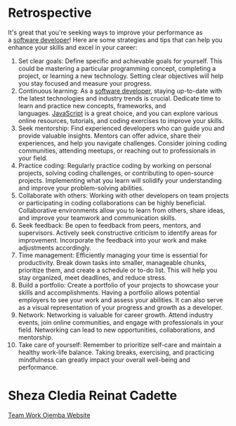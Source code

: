 # Retrospective

It's great that you're seeking ways to improve your performance as a [software developer](https://www.google.com/search?q=software%20developer)! Here are some strategies and tips that can help you enhance your skills and excel in your career:

1. Set clear goals: Define specific and achievable goals for yourself. This could be mastering a particular programming concept, completing a project, or learning a new technology. Setting clear objectives will help you stay focused and measure your progress.
2. Continuous learning: As a [software developer](https://www.google.com/search?q=software%20developer), staying up-to-date with the latest technologies and industry trends is crucial. Dedicate time to learn and practice new concepts, frameworks, and languages. [JavaScript](https://www.google.com/search?q=JavaScript) is a great choice, and you can explore various online resources, tutorials, and coding exercises to improve your skills.
3. Seek mentorship: Find experienced developers who can guide you and provide valuable insights. Mentors can offer advice, share their experiences, and help you navigate challenges. Consider joining coding communities, attending meetups, or reaching out to professionals in your field.
4. Practice coding: Regularly practice coding by working on personal projects, solving coding challenges, or contributing to open-source projects. Implementing what you learn will solidify your understanding and improve your problem-solving abilities.
5. Collaborate with others: Working with other developers on team projects or participating in coding collaborations can be highly beneficial. Collaborative environments allow you to learn from others, share ideas, and improve your teamwork and communication skills.
6. Seek feedback: Be open to feedback from peers, mentors, and supervisors. Actively seek constructive criticism to identify areas for improvement. Incorporate the feedback into your work and make adjustments accordingly.
7. Time management: Efficiently managing your time is essential for productivity. Break down tasks into smaller, manageable chunks, prioritize them, and create a schedule or to-do list. This will help you stay organized, meet deadlines, and reduce stress.
8. Build a portfolio: Create a portfolio of your projects to showcase your skills and accomplishments. Having a portfolio allows potential employers to see your work and assess your abilities. It can also serve as a visual representation of your progress and growth as a developer.
9. Network: Networking is valuable for career growth. Attend industry events, join online communities, and engage with professionals in your field. Networking can lead to new opportunities, collaborations, and mentorship.
10. Take care of yourself: Remember to prioritize self-care and maintain a healthy work-life balance. Taking breaks, exercising, and practicing mindfulness can greatly impact your overall well-being and performance.

# Sheza Cledia Reinat Cadette

[Team Work Ojemba Website](Retrospective/Team%20Work%20Ojemba%20Website.md)
